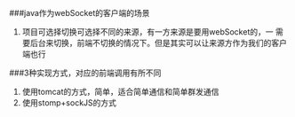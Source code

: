 ###java作为webSocket的客户端的场景
1. 项目可选择切换可选择不同的来源，有一方来源是要用webSocket的，一
需要后台来切换，前端不切换的情况下。但是其实可以让来源方作为我们的客户端也行




###3种实现方式，对应的前端调用有所不同
1. 使用tomcat的方式，简单，适合简单通信和简单群发通信
2. 使用stomp+sockJS的方式